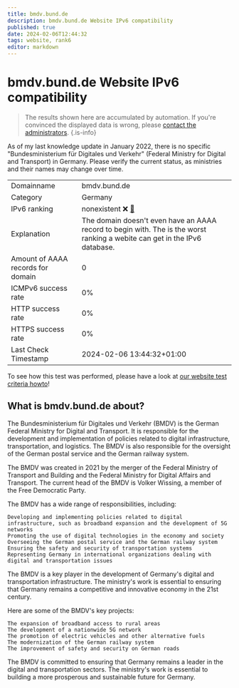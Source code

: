 ```yaml
---
title: bmdv.bund.de
description: bmdv.bund.de Website IPv6 compatibility
published: true
date: 2024-02-06T12:44:32
tags: website, rank6
editor: markdown
---
```


# bmdv.bund.de Website IPv6 compatibility

> The results shown here are accumulated by automation. If you're convinced the displayed data is wrong, please [contact the administrators](/howto/chat). 
{.is-info}

As of my last knowledge update in January 2022, there is no specific "Bundesministerium für Digitales und Verkehr" (Federal Ministry for Digital and Transport) in Germany. Please verify the current status, as ministries and their names may change over time.


|   |   |
| - | - |
| Domainname | bmdv.bund.de
| Category | Germany |
| IPv6 ranking | nonexistent :x: [🔗](/howto/ranking) |
| Explanation | The domain doesn't even have an AAAA record to begin with. The is the worst ranking a webite can get in the IPv6 database. |
| Amount of AAAA records for domain | 0 |
| ICMPv6 success rate | 0%|
| HTTP success rate | 0% |
| HTTPS success rate | 0% |
| Last Check Timestamp | 2024-02-06 13:44:32+01:00 |

To see how this test was performed, please have a look at [our website test criteria howto](/howto/testcriteria/website)!


## What is bmdv.bund.de about?
The Bundesministerium für Digitales und Verkehr (BMDV) is the German Federal Ministry for Digital and Transport. It is responsible for the development and implementation of policies related to digital infrastructure, transportation, and logistics. The BMDV is also responsible for the oversight of the German postal service and the German railway system.

The BMDV was created in 2021 by the merger of the Federal Ministry of Transport and Building and the Federal Ministry for Digital Affairs and Transport. The current head of the BMDV is Volker Wissing, a member of the Free Democratic Party.

The BMDV has a wide range of responsibilities, including:

    Developing and implementing policies related to digital infrastructure, such as broadband expansion and the development of 5G networks
    Promoting the use of digital technologies in the economy and society
    Overseeing the German postal service and the German railway system
    Ensuring the safety and security of transportation systems
    Representing Germany in international organizations dealing with digital and transportation issues

The BMDV is a key player in the development of Germany's digital and transportation infrastructure. The ministry's work is essential to ensuring that Germany remains a competitive and innovative economy in the 21st century.

Here are some of the BMDV's key projects:

    The expansion of broadband access to rural areas
    The development of a nationwide 5G network
    The promotion of electric vehicles and other alternative fuels
    The modernization of the German railway system
    The improvement of safety and security on German roads

The BMDV is committed to ensuring that Germany remains a leader in the digital and transportation sectors. The ministry's work is essential to building a more prosperous and sustainable future for Germany.


